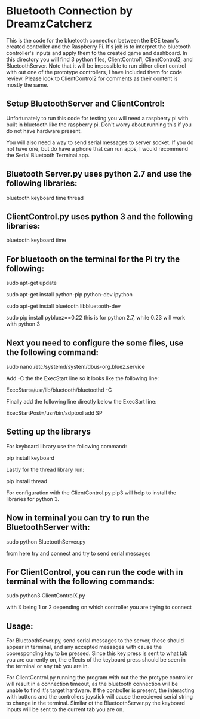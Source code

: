 Bluetooth Connection by DreamzCatcherz
=====
This is the code for the bluetooth connection between the ECE team's created controller and the Raspberry Pi.
It's job is to interpret the bluetooth controller's inputs and apply them to the created game and dashboard.
In this directory you will find 3 python files, ClientControl1, ClientControl2, and BluetoothServer. Note that
it will be impossible to run either client control with out one of the prototype controllers, I have included
them for code review. Please look to ClientControl2 for comments as their content is mostly the same. 


## Setup BluetoothServer and ClientControl:

Unfortunately to run this code for testing you will need a raspberry pi with built in bluetooth like the 
raspberry pi. Don't worry about running this if you do not have hardware present.

You will also need a way to send serial messages to server socket. If you do not have one, but do have a 
phone that can run apps, I would recommend the Serial Bluetooth Terminal app. 


## Bluetooth Server.py uses python 2.7 and use the following libraries:

bluetooth
keyboard 
time
thread

## ClientControl.py uses python 3 and the following libraries:

bluetooth
keyboard 
time

## For bluetooth on the terminal for the Pi try the following:

sudo apt-get update

sudo apt-get install python-pip python-dev ipython

sudo apt-get install bluetooth libbluetooth-dev

sudo pip install pybluez==0.22 this is for python 2.7, while 0.23 will work with python 3

## Next you need to configure the some files, use the following command:

sudo nano /etc/systemd/system/dbus-org.bluez.service

Add -C the the ExecStart line so it looks like the following line:


ExecStart=/usr/lib/bluetooth/bluetoothd -C

Finally add the following line directly below the ExecSart line:


ExecStartPost=/usr/bin/sdptool add SP

## Setting up the librarys 
For keyboard library use the following command:


pip install keyboard


Lastly for the thread library run:


pip install thread

For configuration with the ClientControl.py pip3 will help to install the libraries for python 3. 

## Now in terminal you can try to run the BluetoothServer with:

sudo python BluetoothServer.py

from here try and connect and try to send serial messages

## For ClientControl, you can run the code with in terminal with the following commands:

sudo python3 ClientControlX.py

with X being 1 or 2 depending on which controller you are trying to connect


## Usage:

For BluetoothSever.py, send serial messages to the server, these should appear in terminal,
and any accepted messages with cause the cooresponding key to be pressed. Since this key press is sent to 
what tab you are currently on, the effects of the keyboard press should be seen in the terminal or any tab you are in.

For ClientControl.py running the program with out the the protype controller will result in a connection timeout,
as the bluetooth connection will be unable to find it's target hardware. If the controller is present, the interacting with buttons
and the controllers joystick will cause the recieved serial string to change in the terminal. Similar ot the BluetoothServer.py the 
keyboard inputs will be sent to the current tab you are on. 




  
